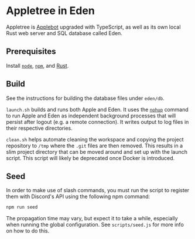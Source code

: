 # Appletree in Eden

Appletree is [Applebot](https://github.com/oscarsandford/applebot) upgraded with TypeScript, as well as its own local Rust web server and SQL database called Eden.

## Prerequisites
Install [`node`](https://nodejs.org/en/), [`npm`](https://www.npmjs.com/), and [Rust](https://www.rust-lang.org/).

## Build

See the instructions for building the database files under `eden/db`.

`launch.sh` builds and runs both Apple and Eden. It uses the [`nohup`](https://www.gnu.org/software/coreutils/manual/html_node/nohup-invocation.html#nohup-invocation) command to run Apple and Eden as independent background processes that will persist after logout (e.g. a remote connection). It writes output to log files in their respective directories.

`clean.sh` helps automate cleaning the workspace and copying the project repository to `/tmp` where the `.git` files are then removed. This results in a slim project directory that can be moved around and set up with the launch script. This script will likely be deprecated once Docker is introduced.

## Seed
In order to make use of slash commands, you must run the script to register them with Discord's API using the following npm command:
```sh
npm run seed
```
The propagation time may vary, but expect it to take a while, especially when running the global configuration. See `scripts/seed.js` for more info on how to do this.